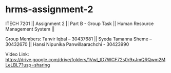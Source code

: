 # hrms-assignment-2

ITECH 7201 ||
Assignment 2 ||
Part B  - Group Task ||
Human Resource Management System ||

 
Group Members:
Tanvir Iqbal – 30437681 ||
Syeda Tamanna Sheme – 30432670 ||
Hansi Nipunika Panwillaarachchi  - 30423990 


Video Link: https://drive.google.com/drive/folders/1Vwl_tD7WCF72s0r9xJmQRQwm2MLeLBL7?usp=sharing
